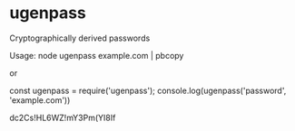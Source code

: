 # ugenpass
Cryptographically derived passwords

Usage:
node ugenpass example.com | pbcopy


or


const ugenpass = require('ugenpass');
console.log(ugenpass('password', 'example.com'))

dc2Cs!HL6WZ!mY3Pm(YI8If